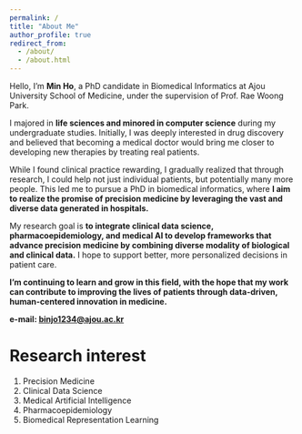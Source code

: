 ```yaml
---
permalink: /
title: "About Me"
author_profile: true
redirect_from: 
  - /about/
  - /about.html
---
```

Hello, I’m **Min Ho**, a PhD candidate in Biomedical Informatics at Ajou University School of Medicine, under the supervision of Prof. Rae Woong Park.

I majored in **life sciences and minored in computer science** during my undergraduate studies. Initially, I was deeply interested in drug discovery and believed that becoming a medical doctor would bring me closer to developing new therapies by treating real patients.

While I found clinical practice rewarding, I gradually realized that through research, I could help not just individual patients, but potentially many more people. This led me to pursue a PhD in biomedical informatics, where **I aim to realize the promise of precision medicine by leveraging the vast and diverse data generated in hospitals.**

My research goal is **to integrate clinical data science, pharmacoepidemiology, and medical AI to develop frameworks that advance precision medicine by combining diverse modality of biological and clinical data.** I hope to support better, more personalized decisions in patient care.

**I’m continuing to learn and grow in this field, with the hope that my work can contribute to improving the lives of patients through data-driven, human-centered innovation in medicine.**

**e-mail: binjo1234@ajou.ac.kr**

Research interest
======
1. Precision Medicine
2. Clinical Data Science
3. Medical Artificial Intelligence
4. Pharmacoepidemiology
5. Biomedical Representation Learning


